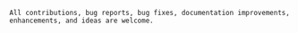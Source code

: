 
    All contributions, bug reports, bug fixes, documentation improvements, enhancements, and ideas are welcome.
